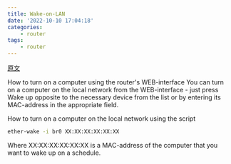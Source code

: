 ```yaml
---
title: Wake-on-LAN
date: '2022-10-10 17:04:18'
categories:
    - router
tags:
    - router
---
```


[原文](https://bitbucket.org/padavan/rt-n56u/wiki/EN/CommonTips)

How to turn on a computer using the router's WEB-interface
You can turn on a computer on the local network from the WEB-interface - just press Wake up opposite to the necessary device from the list or by entering its MAC-address in the appropriate field.

How to turn on a computer on the local network using the script

```bash
ether-wake -i br0 XX:XX:XX:XX:XX:XX
```

Where XX:XX:XX:XX:XX:XX is a MAC-address of the computer that you want to wake up on a schedule.
